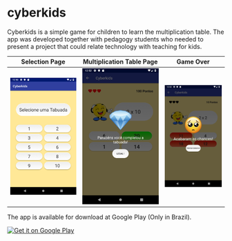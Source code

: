 # cyberkids

Cyberkids is a simple game for children to learn the multiplication table. The app was developed together with pedagogy students who needed to present a project that could relate technology with teaching for kids.

Selection Page|Multiplication Table Page|Game Over
:-------------------------:|:-------------------------:|:-------------------------:
![screenshot_1](docs/screenshot_1.png)|![screenshot_2](docs/screenshot_2.png)|![screenshot_3](docs/screenshot_3.png)

The app is available for download at Google Play (Only in Brazil).

<a href="https://play.google.com/store/apps/details?id=br.com.diegowendel.cyberkids">
    <img src="https://play.google.com/intl/en_us/badges/images/generic/en_badge_web_generic.png"
        alt="Get it on Google Play" height="80"/>
</a>
